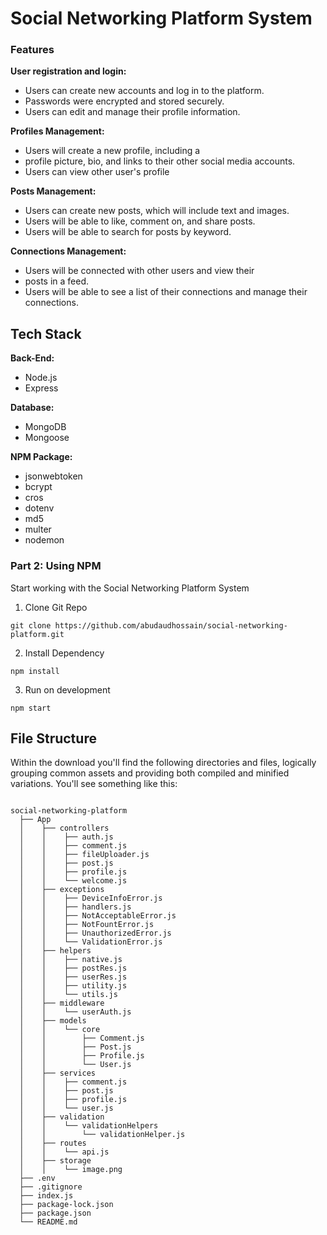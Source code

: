 # Social Networking Platform System

### Features

**User registration and login:** 
- Users can create new accounts and log in to the platform.
- Passwords were encrypted and stored securely.
- Users can edit and manage their profile information.

**Profiles Management:**
- Users will create a new profile, including a
- profile picture, bio, and links to their other social media accounts.
- Users  can view other user's profile 

**Posts Management:**
- Users can create new posts, which will include text and images.
- Users will be able to like, comment on, and share posts.
- Users will be able to search for posts by keyword.

**Connections Management:**
- Users will be connected with other users and view their
- posts in a feed.
- Users will be able to see a list of their connections and manage
their connections.

## Tech Stack

**Back-End:** 
- Node.js
- Express

**Database:** 
- MongoDB
- Mongoose

**NPM Package:**
- jsonwebtoken
- bcrypt
- cros
- dotenv
- md5
- multer
- nodemon


### Part 2: Using NPM
Start working with the Social Networking Platform System
1. Clone Git Repo
```
git clone https://github.com/abudaudhossain/social-networking-platform.git
```
2. Install Dependency
```
npm install
```

3. Run on development 
```
npm start
```


## File Structure
Within the download you'll find the following directories and files, logically grouping common assets and providing both compiled and minified variations. You'll see something like this:
```

social-networking-platform
  ├── App
  │    ├── controllers
  │    │    ├── auth.js
  │    │    ├── comment.js
  │    │    ├── fileUploader.js
  │    │    ├── post.js
  │    │    ├── profile.js
  │    │    └── welcome.js
  │    ├── exceptions
  │    │    ├── DeviceInfoError.js
  │    │    ├── handlers.js
  │    │    ├── NotAcceptableError.js
  │    │    ├── NotFountError.js
  │    │    ├── UnauthorizedError.js
  │    │    └── ValidationError.js
  │    ├── helpers  
  │    │    ├── native.js
  │    │    ├── postRes.js
  │    │    ├── userRes.js
  │    │    ├── utility.js
  │    │    └── utils.js
  │    ├── middleware  
  │    │    └── userAuth.js
  │    ├── models  
  │    │    └── core
  │    │        ├── Comment.js
  │    │        ├── Post.js
  │    │        ├── Profile.js
  │    │        └── User.js
  │    ├── services
  │    │    ├── comment.js
  │    │    ├── post.js
  │    │    ├── profile.js
  │    │    └── user.js
  │    ├── validation  
  │    │    └── validationHelpers
  │    │        └── validationHelper.js
  │    ├── routes
  │    │    └── api.js
  │    ├── storage
  │    │    └── image.png
  ├── .env
  ├── .gitignore
  ├── index.js
  ├── package-lock.json
  ├── package.json
  └── README.md
```